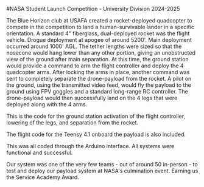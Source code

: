 #NASA Student Launch Competition - University Division 2024-2025

The Blue Horizon club at USAFA created a rocket-deployed quadcopter to compete in the competition to land a human-survivable lander in a specific orientation. A standard 4" fiberglass, dual-deployed rocket was the flight vehicle. Drogue deployment at apogee of around 5200'. Main deployment occurred around 1000' AGL. The tether lengths were sized so that the nosecone would hang lower than any other portion, giving an unobstructed view of the ground after main separation. At this time, the ground station would provide a command to arm the flight controller and deploy the 4 quadcopter arms. After locking the arms in place, another command was sent to completely separate the drone-payload from the rocket. A pilot on the ground, using the transmitted video feed, would fly the payload to the ground using FPV goggles and a standard long-range RC controller. The drone-payload would then successfully land on the 4 legs that were deployed along with the 4 arms.

 This is the code for the ground station activation of the flight controller, lowering of the legs, and separation from the rocket. 
 
 The flight code for the Teensy 4.1 onboard the payload is also included.

 This was all coded through the Arduino interface. All systems were functional and successful.

 Our system was one of the very few teams - out of around 50 in-person - to test and deploy our payload system at NASA's culmination event. Earning us the Service Academy Award.
